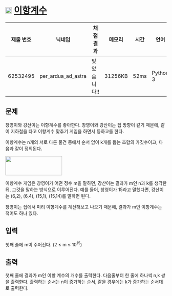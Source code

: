 # <img width="20px"  src="https://d2gd6pc034wcta.cloudfront.net/tier/16.svg" class="solvedac-tier"> [이항계수](https://www.acmicpc.net/problem/3651) 

| 제출 번호 | 닉네임 | 채점 결과 | 메모리 | 시간 | 언어 | 코드 길이 |
|---|---|---|---|---|---|---|
|62532495|per_ardua_ad_astra|맞았습니다!! |31256KB|52ms|Python 3|577B|

## 문제
<p>창영이와 강산이는 이항계수를 좋아한다. 창영이와 강산이는 집 방향이 같기 때문에, 같이 지하철을 타고 이항계수 맞추기 게임을 하면서 등하교를 한다.</p>



<p>이항계수는 n개의 서로 다른 물건 중에서 순서 없이 k개를 뽑는 조합의 가짓수이고, 다음과 같이 정의된다.</p>



<p><img alt="" src="https://www.acmicpc.net/upload/images/daum_equation_1358305217093.png" style="height:60px; width:177px"></p>



<p>이항계수 게임은 창영이가 어떤 정수 m을 말하면, 강산이는 결과가 m인 n과 k를 생각한 뒤, 그것을 말하는 방식으로 이루어진다. 예를 들어, 창영이가 15라고 말했다면, 강산이는 (6,2), (6,4), (15,1), (15,14)를 말하면 된다.</p>



<p>창영이는 집에서 미리 이항계수를 계산해보고 나오기 때문에, 결과가 m인 이항계수는 적어도 하나 있다.</p>

## 입력
<p>첫째 줄에 m이 주어진다. (2 ≤ m ≤ 10<sup>15</sup>)</p>

## 출력
<p>첫째 줄에 결과가 m인 이항 계수의 개수를 출력한다. 다음줄부터 한 줄에 하나씩 n,k 쌍을 출력한다. 출력하는 순서는 n이 증가하는 순서, 같을 경우에는 k가 증가하는 순서대로 출력한다. </p>

